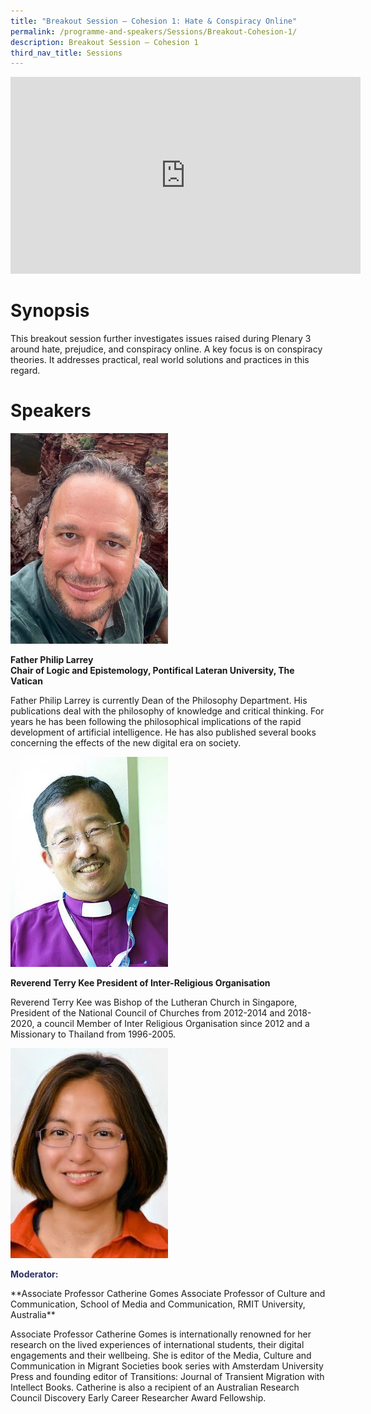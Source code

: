 ```yaml
---
title: "Breakout Session – Cohesion 1: Hate & Conspiracy Online"
permalink: /programme-and-speakers/Sessions/Breakout-Cohesion-1/
description: Breakout Session – Cohesion 1
third_nav_title: Sessions
---
```

<div class="bp-youtube">

<iframe width="560" height="315" src="https://www.youtube.com/embed/5NRnFbDCjNs" title="YouTube video player" frameborder="0" allow="accelerometer; autoplay; clipboard-write; encrypted-media; gyroscope; picture-in-picture" allowfullscreen></iframe>

</div>

# Synopsis
This breakout session further investigates issues raised during Plenary 3 around hate, prejudice, and conspiracy online. A key focus is on conspiracy theories. It addresses practical, real world solutions and practices in this regard.
# Speakers
<img src="/images/Ghilad%20Zuckermann.jpg"
     style="width:50%" />

**Father Philip Larrey  
Chair of Logic and Epistemology, Pontifical Lateran University, The Vatican**

Father Philip Larrey is currently Dean of the Philosophy Department. His publications deal with the philosophy of knowledge and critical thinking. For years he has been following the philosophical implications of the rapid development of artificial intelligence. He has also published several books concerning the effects of the new digital era on society. 

<img src="/images/Terry%20Kee.jpg"
     style="width:50%" />

**Reverend Terry Kee
President of Inter-Religious Organisation**

Reverend Terry Kee was Bishop of the Lutheran Church in Singapore, President of the National Council of Churches from 2012-2014 and 2018-2020, a council Member of Inter Religious Organisation since 2012 and a Missionary to Thailand from 1996-2005.

<img src="/images/Catherine%20Gomes.jpg"
     style="width:50%" />

<p style="color:#2B3062"><b>Moderator:</b></p>**Associate Professor Catherine Gomes  
Associate Professor of Culture and Communication, School of Media and Communication, RMIT University, Australia**

Associate Professor Catherine Gomes is internationally renowned for her research on the lived experiences of international students, their digital engagements and their wellbeing. She is editor of the Media, Culture and Communication in Migrant Societies book series with Amsterdam University Press and founding editor of Transitions: Journal of Transient Migration with Intellect Books. Catherine is also a recipient of an Australian Research Council Discovery Early Career Researcher Award Fellowship.